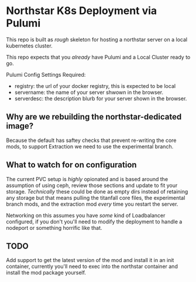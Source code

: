 # Northstar K8s Deployment via Pulumi

This repo is built as *rough* skeleton for hosting a northstar server on a local kubernetes cluster.

This repo expects that you *already* have Pulumi and a Local Cluster ready to go.

Pulumi Config Settings Required:
* registry: the url of your docker registry, this is expected to be local
* servername: the name of your server shwown in the browser.
* serverdesc: the description blurb for your server shown in the browser.

## Why are we rebuilding the northstar-dedicated image?
Because the default has saftey checks that prevent re-writing the core mods, to support Extraction we need to use the experimental branch.

## What to watch for on configuration
The current PVC setup is *highly* opionated and is based around the assumption of using ceph, review those sections and update to fit your storage. *Technically* these could be done as empty dirs instead of retaining any storage but that means pulling the titanfall core files, the experimental branch mods, and the extraction mod *every* time you restart the server.

Networking on this assumes you have *some* kind of Loadbalancer configured, if you don't you'll need to modify the deployment to handle a nodeport or something horrific like that.

## TODO
Add support to get the latest version of the mod and install it in an init container, currently you'll need to exec into the northstar container and install the mod package yourself.